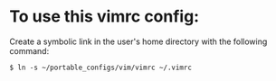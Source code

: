 # To use this vimrc config:
Create a symbolic link in the user's home directory with the following command:

    $ ln -s ~/portable_configs/vim/vimrc ~/.vimrc

